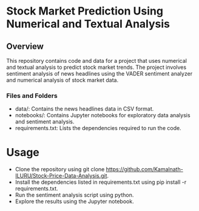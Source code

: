 # Stock Market Prediction Using Numerical and Textual Analysis
## Overview
This repository contains code and data for a project that uses numerical and textual analysis to predict stock market trends. The project involves sentiment analysis of news headlines using the VADER sentiment analyzer and numerical analysis of stock market data.

### Files and Folders
* data/: Contains the news headlines data in CSV format.
* notebooks/: Contains Jupyter notebooks for exploratory data analysis and sentiment analysis.
* requirements.txt: Lists the dependencies required to run the code.

# Usage
* Clone the repository using git clone https://github.com/Kamalnath-ILURU/Stock-Price-Data-Analysis.git.
* Install the dependencies listed in requirements.txt using pip install -r requirements.txt.
* Run the sentiment analysis script using python.
* Explore the results using the Jupyter notebook.



